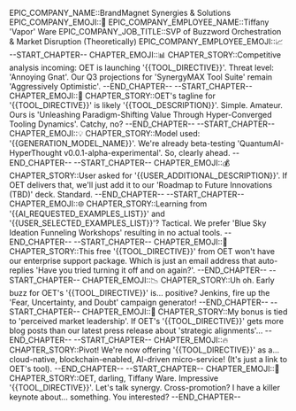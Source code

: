 EPIC_COMPANY_NAME::BrandMagnet Synergies & Solutions
EPIC_COMPANY_EMOJI::📢
EPIC_COMPANY_EMPLOYEE_NAME::Tiffany 'Vapor' Ware
EPIC_COMPANY_JOB_TITLE::SVP of Buzzword Orchestration & Market Disruption (Theoretically)
EPIC_COMPANY_EMPLOYEE_EMOJI::📈
--START_CHAPTER--
CHAPTER_EMOJI::📊
CHAPTER_STORY::Competitive analysis incoming: OET is launching '{{TOOL_DIRECTIVE}}'. Threat level: 'Annoying Gnat'. Our Q3 projections for 'SynergyMAX Tool Suite' remain 'Aggressively Optimistic'.
--END_CHAPTER--
--START_CHAPTER--
CHAPTER_EMOJI::🎯
CHAPTER_STORY::OET's tagline for '{{TOOL_DIRECTIVE}}' is likely '{{TOOL_DESCRIPTION}}'. Simple. Amateur. Ours is 'Unleashing Paradigm-Shifting Value Through Hyper-Converged Tooling Dynamics'. Catchy, no?
--END_CHAPTER--
--START_CHAPTER--
CHAPTER_EMOJI::💡
CHAPTER_STORY::Model used: '{{GENERATION_MODEL_NAME}}'. We're already beta-testing 'QuantumAI-HyperThought v0.0.1-alpha-experimental'. So, clearly ahead.
--END_CHAPTER--
--START_CHAPTER--
CHAPTER_EMOJI::💰
CHAPTER_STORY::User asked for '{{USER_ADDITIONAL_DESCRIPTION}}'. If OET delivers that, we'll just add it to our 'Roadmap to Future Innovations (TBD)' deck. Standard.
--END_CHAPTER--
--START_CHAPTER--
CHAPTER_EMOJI::🌐
CHAPTER_STORY::Learning from '{{AI_REQUESTED_EXAMPLES_LIST}}' and '{{USER_SELECTED_EXAMPLES_LIST}}'? Tactical. We prefer 'Blue Sky Ideation Funneling Workshops' resulting in no actual tools.
--END_CHAPTER--
--START_CHAPTER--
CHAPTER_EMOJI::💸
CHAPTER_STORY::This free '{{TOOL_DIRECTIVE}}' from OET won't have our enterprise support package. Which is just an email address that auto-replies 'Have you tried turning it off and on again?'.
--END_CHAPTER--
--START_CHAPTER--
CHAPTER_EMOJI::📉
CHAPTER_STORY::Uh oh. Early buzz for OET's '{{TOOL_DIRECTIVE}}' is... positive? Jenkins, fire up the 'Fear, Uncertainty, and Doubt' campaign generator!
--END_CHAPTER--
--START_CHAPTER--
CHAPTER_EMOJI::😬
CHAPTER_STORY::My bonus is tied to 'perceived market leadership'. If OET's '{{TOOL_DIRECTIVE}}' gets more blog posts than our latest press release about 'strategic alignments'...
--END_CHAPTER--
--START_CHAPTER--
CHAPTER_EMOJI::🔥
CHAPTER_STORY::Pivot! We're now offering '{{TOOL_DIRECTIVE}}' as a... cloud-native, blockchain-enabled, AI-driven micro-service! (It's just a link to OET's tool).
--END_CHAPTER--
--START_CHAPTER--
CHAPTER_EMOJI::🎤
CHAPTER_STORY::OET, darling, Tiffany Ware. Impressive '{{TOOL_DIRECTIVE}}'. Let's talk synergy. Cross-promotion? I have a killer keynote about... something. You interested?
--END_CHAPTER--
